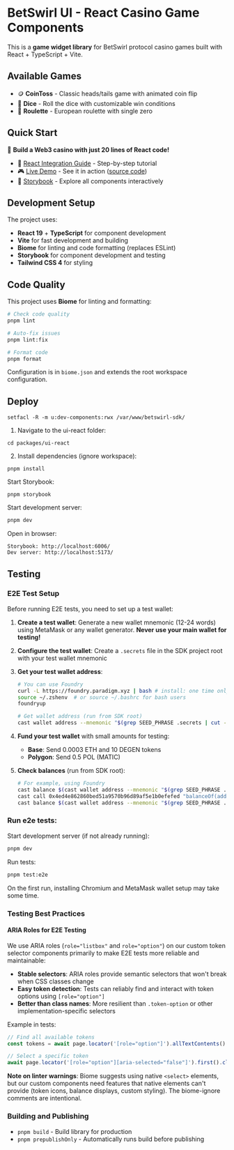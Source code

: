 # BetSwirl UI - React Casino Game Components

This is a **game widget library** for BetSwirl protocol casino games built with React + TypeScript + Vite.

## Available Games

* 🪙 **CoinToss** - Classic heads/tails game with animated coin flip
* 🎲 **Dice** - Roll the dice with customizable win conditions
* 🎰 **Roulette** - European roulette with single zero

## Quick Start

🚀 **Build a Web3 casino with just 20 lines of React code!**

* 📖 [React Integration Guide](https://github.com/chainhackers/sdk/blob/main/packages/ui-react/docs/react-guide.md) - Step-by-step tutorial
* 🎮 [Live Demo](https://betswirl-ui-react-demo.vercel.app/) - See it in action ([source code](https://github.com/chainhackers/betswirl-ui-react-demo))
* 🎨 [Storybook](http://demo.betswirl-sdk.chainhackers.xyz/) - Explore all components interactively


## Development Setup

The project uses:
- **React 19** + **TypeScript** for component development
- **Vite** for fast development and building
- **Biome** for linting and code formatting (replaces ESLint)
- **Storybook** for component development and testing
- **Tailwind CSS 4** for styling

## Code Quality

This project uses **Biome** for linting and formatting:

```bash
# Check code quality
pnpm lint

# Auto-fix issues
pnpm lint:fix

# Format code
pnpm format
```

Configuration is in `biome.json` and extends the root workspace configuration.

## Deploy

```shell
setfacl -R -m u:dev-components:rwx /var/www/betswirl-sdk/
```

1. Navigate to the ui-react folder:
```shell
cd packages/ui-react
```

2. Install dependencies (ignore workspace):
```shell
pnpm install
```

Start Storybook:
```shell
pnpm storybook
```

Start development server:
```bash
pnpm dev
```

Open in browser:
```
Storybook: http://localhost:6006/
Dev server: http://localhost:5173/
```

## Testing

### E2E Test Setup

Before running E2E tests, you need to set up a test wallet:

1. **Create a test wallet**: Generate a new wallet mnemonic (12-24 words) using MetaMask or any wallet generator. **Never use your main wallet for testing!**

2. **Configure the test wallet**: Create a `.secrets` file in the SDK project root with your test wallet mnemonic

3. **Get your test wallet address**:
   ```bash
   # You can use Foundry
   curl -L https://foundry.paradigm.xyz | bash # install: one time only
   source ~/.zshenv  # or source ~/.bashrc for bash users
   foundryup
   
   # Get wallet address (run from SDK root)
   cast wallet address --mnemonic "$(grep SEED_PHRASE .secrets | cut -d"'" -f2)"
   ```

4. **Fund your test wallet** with small amounts for testing:
   - **Base**: Send 0.0003 ETH and 10 DEGEN tokens
   - **Polygon**: Send 0.5 POL (MATIC)

5. **Check balances** (run from SDK root):
   ```bash
   # For example, using Foundry
   cast balance $(cast wallet address --mnemonic "$(grep SEED_PHRASE .secrets | cut -d"'" -f2)") --rpc-url https://mainnet.base.org --ether # ETH on Base
   cast call 0x4ed4e862860bed51a9570b96d89af5e1b0efefed "balanceOf(address)(uint256)" $(cast wallet address --mnemonic "$(grep SEED_PHRASE .secrets | cut -d"'" -f2)") --rpc-url https://mainnet.base.org | sed 's/ \[.*\]//' | cast from-wei    # DEGEN on Base
   cast balance $(cast wallet address --mnemonic "$(grep SEED_PHRASE .secrets | cut -d"'" -f2)") --rpc-url https://polygon-rpc.com --ether    # POL on Polygon  
   ```

### Run e2e tests:

Start development server (if not already running):
```bash
pnpm dev
```

Run tests:
```bash
pnpm test:e2e
```

On the first run, installing Chromium and MetaMask wallet setup may take some time.

### Testing Best Practices

#### ARIA Roles for E2E Testing

We use ARIA roles (`role="listbox"` and `role="option"`) on our custom token selector components primarily to make E2E tests more reliable and maintainable:

- **Stable selectors**: ARIA roles provide semantic selectors that won't break when CSS classes change
- **Easy token detection**: Tests can reliably find and interact with token options using `[role="option"]`
- **Better than class names**: More resilient than `.token-option` or other implementation-specific selectors

Example in tests:
```typescript
// Find all available tokens
const tokens = await page.locator('[role="option"]').allTextContents()

// Select a specific token
await page.locator('[role="option"][aria-selected="false"]').first().click()
```

**Note on linter warnings**: Biome suggests using native `<select>` elements, but our custom components need features that native elements can't provide (token icons, balance displays, custom styling). The biome-ignore comments are intentional.

### Building and Publishing
- `pnpm build` - Build library for production
- `pnpm prepublishOnly` - Automatically runs build before publishing
